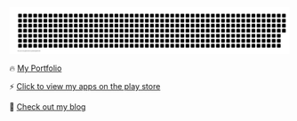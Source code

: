 ![gitartwork](gitartwork.svg)

🔥 [My Portfolio](https://max.otuteye.tech)

⚡ [Click to view my apps on the play store](https://play.google.com/store/apps/developer?id=Max+Otuteye)

🎲 [Check out my blog](https://pyro-blog.vercel.app)
<!--
**maxotuteye/maxotuteye** is a ✨ _special_ ✨ repository because its `README.md` (this file) appears on your GitHub profile.

Here are some ideas to get you started:

- 🔭 I’m currently working on ...
- 🌱 I’m currently learning ...
- 👯 I’m looking to collaborate on ...
- 🤔 I’m looking for help with ...
- 💬 Ask me about ...
- 📫 How to reach me: ...
- 😄 Pronouns: ...
- ⚡ Fun fact: ...
-->
